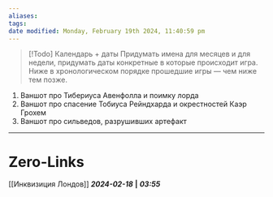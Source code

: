 ```yaml
---
aliases: 
tags: 
date modified: Monday, February 19th 2024, 11:40:59 pm
---
```


> [!Todo] Календарь + даты
> Придумать имена для месяцев и для недели, придумать даты конкретные в которые происходит игра. Ниже в хронологическом порядке прошедшие игры — чем ниже тем позже.

1. Ваншот про Тибериуса Авенфолла и поимку лорда
2. Ваншот про спасение Тобиуса Рейндхарда и окрестностей Каэр Грохем
3. Ваншот про сильведов, разрушивших артефакт

___
# Zero-Links
[[Инквизиция Лондов]]
***2024-02-18*** **|** ***03:55***